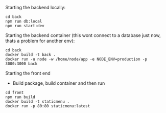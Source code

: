 Starting the backend locally:

```
cd back
npm run db:local
npm run start:dev
```

Starting the backend container (this wont connect to a database just now, thats a problem for another env):
```
cd back
docker build -t back .
docker run -u node -w /home/node/app -e NODE_ENV=production -p 3000:3000 back
```

Starting the front end

* Build package, build container and then run
```
cd front
npm run build
docker build -t staticmenu .
docker run -p 80:80 staticmenu:latest
```
